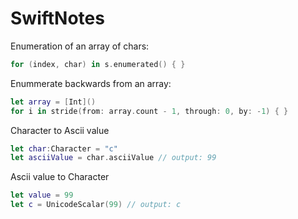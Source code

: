 # SwiftNotes

Enumeration of an array of chars:

``` Swift
for (index, char) in s.enumerated() { }
```


Enummerate backwards from an array:
``` Swift
let array = [Int]()
for i in stride(from: array.count - 1, through: 0, by: -1) { }
```


Character to Ascii value
```Swift
let char:Character = "c"
let asciiValue = char.asciiValue // output: 99
```

Ascii value to Character

```Swift
let value = 99
let c = UnicodeScalar(99) // output: c
```
